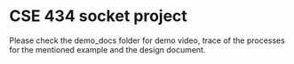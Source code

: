# CSE 434 socket project

Please check the demo_docs folder for demo video, trace of the processes for the mentioned example and the design document.

